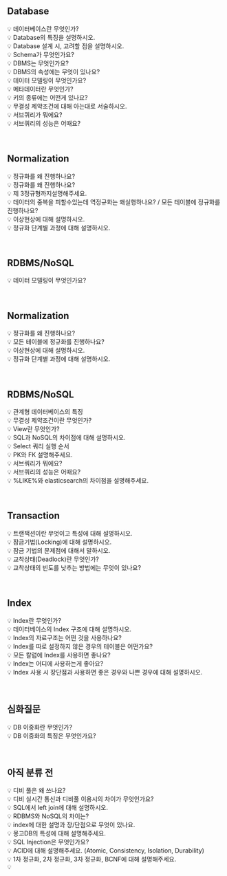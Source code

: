 
## Database 
💡 데이터베이스란 무엇인가?  
💡 Database의 특징을 설명하시오.  
💡 Database 설계 시, 고려할 점을 설명하시오.  
💡 Schema가 무엇인가요?  
💡 DBMS는 무엇인가요?   
💡 DBMS의 속성에는 무엇이 있나요?  
💡 데이터 모델링이 무엇인가요?  
💡 메타데이터란 무엇인가?  
💡 키의 종류에는 어떤게 있나요?  
💡 무결성 제약조건에 대해 아는대로 서술하시오.  
💡 서브쿼리가 뭐에요?   
💡 서브쿼리의 성능은 어때요?  
 
</br>

## Normalization
💡 정규화를 왜 진행하나요?    
💡 정규화를 왜 진행하나요?      
💡 제 3정규형까지설명해주세요.      
💡 데이터의 중복을 피할수있는데 역정규화는 왜실행하나요? / 모든 테이블에 정규화를 진행하나요?   
💡 이상현상에 대해 설명하시오.    
💡 정규화 단계별 과정에 대해 설명하시오.   

</br>

## RDBMS/NoSQL
💡 데이터 모델링이 무엇인가요?   
 
</br>

## Normalization  
💡 정규화를 왜 진행하나요?     
💡 모든 테이블에 정규화를 진행하나요?  
💡 이상현상에 대해 설명하시오.  
💡 정규화 단계별 과정에 대해 설명하시오.  
 
</br>

## RDBMS/NoSQL
💡 관계형 데이터베이스의 특징  
💡 무결성 제약조건이란 무엇인가?  
💡 View란 무엇인가?  
💡 SQL과 NoSQL의 차이점에 대해 설명하시오.  
💡 Select 쿼리 실행 순서   
💡 PK와 FK 설명해주세요.  
💡 서브쿼리가 뭐에요?  
💡 서브쿼리의 성능은 어때요?   
💡 %LIKE%와 elasticsearch의 차이점을 설명해주세요.  

</br>

## Transaction
💡 트랜잭션이란 무엇이고 특성에 대해 설명하시오.   
💡 잠금기법(Locking)에 대해 설명하시오.    
💡 잠금 기법의 문제점에 대해서 말하시오.  
💡 교착상태(Deadlock)란 무엇인가?  
💡 교착상태의 빈도를 낮추는 방법에는 무엇이 있나요?   
 
</br>

## Index
💡 Index란 무엇인가?  
💡 데이터베이스의 Index 구조에 대해 설명하시오.  
💡 Index의 자료구조는 어떤 것을 사용하나요?   
💡 Index를 따로 설정하지 않은 경우의 테이블은 어떤가요?   
💡 모든 칼럼에 Index를 사용하면 좋나요?   
💡 Index는 어디에 사용하는게 좋아요?   
💡 Index 사용 시 장단점과 사용하면 좋은 경우와 나쁜 경우에 대해 설명하시오.   
 
</br>

## 심화질문
💡 DB 이중화란 무엇인가?  
💡 DB 이중화의 특징은 무엇인가요?     
 
</br>

## 아직 분류 전
💡 디비 풀은 왜 쓰나요?      
💡 디비 실시간 통신과 디비풀 이용시의 차이가 무엇인가요?      
💡 SQL에서 left join에 대해 설명하시오.      
💡 RDBMS와 NoSQL의 차이는?      
💡 index에 대한 설명과 장/단점으로 무엇이 있나요.      
💡 몽고DB의 특성에 대해 설명해주세요.      
💡 SQL Injection은 무엇인가요?   
💡 ACID에 대해 설명해주세요. (Atomic, Consistency, Isolation, Durability)        
💡 1차 정규화, 2차 정규화, 3차 정규화, BCNF에 대해 설명해주세요.      
💡              
